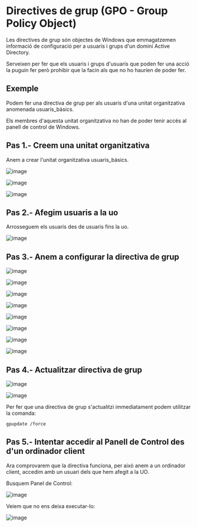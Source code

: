 # Directives de grup (GPO - Group Policy Object)

Les directives de grup són objectes de Windows que emmagatzemen informació de configuració per a usuaris i grups d'un domini Active Directory.

Serveixen per fer que els usuaris i grups d'usuaris que poden fer una acció la puguin fer però prohibir que la facin als que no ho hauríen de poder fer.

## Exemple

Podem fer una directiva de grup per als usuaris d'una unitat organitzativa anomenada usuaris_bàsics.

Els membres d'aquesta unitat organitzativa no han de poder tenir accés al panell de control de Windows.

## Pas 1.- Creem una unitat organitzativa

Anem a crear l'unitat organitzativa usuaris_bàsics.

![image](https://github.com/XaSaFa/MP04/assets/110727546/2eee7313-71b4-497b-a3ee-8d2f10e9e191)

![image](https://github.com/XaSaFa/MP04/assets/110727546/7a557e81-ae4b-4256-a9d2-37b726931c9e)

![image](https://github.com/XaSaFa/MP04/assets/110727546/1cf7ee84-5fe3-4561-8c5d-ac088589e015)

## Pas 2.- Afegim usuaris a la uo

Arrosseguem els usuaris des de usuaris fins la uo.

![image](https://github.com/XaSaFa/MP04/assets/110727546/99f07852-1da2-4746-b246-0044233cd036)

## Pas 3.- Anem a configurar la directiva de grup

![image](https://github.com/XaSaFa/MP04/assets/110727546/d2070d30-c713-431d-b562-fbddbba0a49b)

![image](https://github.com/XaSaFa/MP04/assets/110727546/c397f9b2-bf94-43e7-bd7f-c5a1902eb458)

![image](https://github.com/XaSaFa/MP04/assets/110727546/261f5dd5-4e43-4709-85b3-ca4d0eee0b92)

![image](https://github.com/XaSaFa/MP04/assets/110727546/c8d1ae36-b551-4545-87f6-b4898a8990fb)

![image](https://github.com/XaSaFa/MP04/assets/110727546/7671ddc8-9449-45d2-b9ca-a8a9d1ffc800)

![image](https://github.com/XaSaFa/MP04/assets/110727546/b0796a19-fe31-4491-a20a-020677c63ac4)

![image](https://github.com/XaSaFa/MP04/assets/110727546/c3147a55-e618-409b-a944-f52e0d21141e)

![image](https://github.com/XaSaFa/MP04/assets/110727546/a8387dd5-70a3-4d8f-a60d-ceca8bf4736b)

## Pas 4.- Actualitzar directiva de grup

![image](https://github.com/XaSaFa/MP04/assets/110727546/6c296415-e7c1-4370-b253-58b2026e4d3e)

![image](https://github.com/XaSaFa/MP04/assets/110727546/59e17c82-408b-40e3-9e7a-2c2e018762c1)

Per fer que una directiva de grup s'actualitzi immediatament podem utilitzar la comanda:

```
gpupdate /force
```

## Pas 5.- Intentar accedir al Panell de Control des d'un ordinador client

Ara comprovarem que la directiva funciona, per això anem a un ordinador client, accedim amb un usuari dels que hem afegit a la UO.

Busquem Panel de Control:

![image](https://github.com/XaSaFa/MP04/assets/110727546/63465b1b-0bb3-4dee-9645-e12b495026a2)

Veiem que no ens deixa executar-lo:

![image](https://github.com/XaSaFa/MP04/assets/110727546/b07215c1-1e8e-4c31-83b2-87b3544d64ce)

